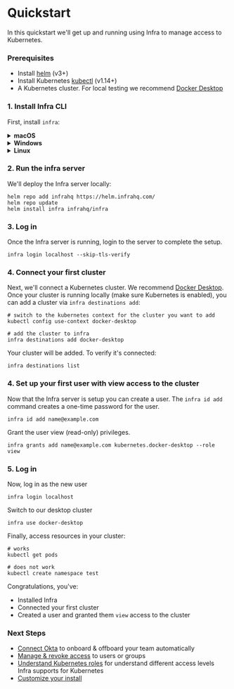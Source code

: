 # Quickstart

In this quickstart we'll get up and running using Infra to manage access to Kubernetes.

### Prerequisites

* Install [helm](https://helm.sh/docs/intro/install/) (v3+)
* Install Kubernetes [kubectl](https://kubernetes.io/docs/tasks/tools/#kubectl) (v1.14+)
* A Kubernetes cluster. For local testing we recommend [Docker Desktop](https://www.docker.com/products/docker-desktop/)

### 1. Install Infra CLI

First, install `infra`:

<details>
  <summary><strong>macOS</strong></summary>

  ```bash
  brew install infrahq/tap/infra
  ```

  You may need to perform `brew link` if your symlinks are not working.
  ```bash
  brew link infrahq/tap/infra
  ```
</details>

<details>
  <summary><strong>Windows</strong></summary>

  ```powershell
  scoop bucket add infrahq https://github.com/infrahq/scoop.git
  scoop install infra
  ```

</details>

<details>
  <summary><strong>Linux</strong></summary>

  ```bash
  # Ubuntu & Debian
  echo 'deb [trusted=yes] https://apt.fury.io/infrahq/ /' | sudo tee /etc/apt/sources.list.d/infrahq.list
  sudo apt update
  sudo apt install infra
  ```
  ```bash
  # Fedora & Red Hat Enterprise Linux
  sudo dnf config-manager --add-repo https://yum.fury.io/infrahq/
  sudo dnf install infra
  ```
</details>

### 2. Run the infra server

We'll deploy the Infra server locally:

```
helm repo add infrahq https://helm.infrahq.com/
helm repo update
helm install infra infrahq/infra
```

### 3. Log in

Once the Infra server is running, login to the server to complete the setup.

```
infra login localhost --skip-tls-verify
```

### 4. Connect your first cluster

Next, we'll connect a Kubernetes cluster. We recommend [Docker Desktop](https://www.docker.com/products/docker-desktop/). Once your cluster is running locally (make sure Kubernetes is enabled), you can add a cluster via `infra destinations add`:

```
# switch to the kubernetes context for the cluster you want to add
kubectl config use-context docker-desktop

# add the cluster to infra
infra destinations add docker-desktop
```

Your cluster will be added. To verify it's connected:

```
infra destinations list
```

### 4. Set up your first user with view access to the cluster

Now that the Infra server is setup you can create a user.  The `infra id add` command creates a one-time password for the user.

```
infra id add name@example.com
```

Grant the user view (read-only) privileges.

```
infra grants add name@example.com kubernetes.docker-desktop --role view
```

### 5. Log in

Now, log in as the new user

```
infra login localhost
```

Switch to our desktop cluster

```
infra use docker-desktop
```

Finally, access resources in your cluster:

```
# works
kubectl get pods

# does not work
kubectl create namespace test
```

Congratulations, you've:
* Installed Infra
* Connected your first cluster
* Created a user and granted them `view` access to the cluster

### Next Steps

* [Connect Okta](../guides/identity-providers/okta.md) to onboard & offboard your team automatically
* [Manage & revoke access](../guides/granting-access.md) to users or groups
* [Understand Kubernetes roles](../connectors/kubernetes.md#roles) for understand different access levels Infra supports for Kubernetes
* [Customize your install](../install/install-on-kubernetes.md)

